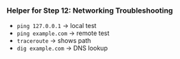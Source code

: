 ### Helper for Step 12: Networking Troubleshooting

- `ping 127.0.0.1` → local test
- `ping example.com` → remote test
- `traceroute` → shows path
- `dig example.com` → DNS lookup
